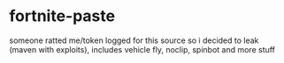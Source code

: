 # fortnite-paste

someone ratted me/token logged for this source so i decided to leak (maven with exploits), includes vehicle fly, noclip, spinbot and more stuff
